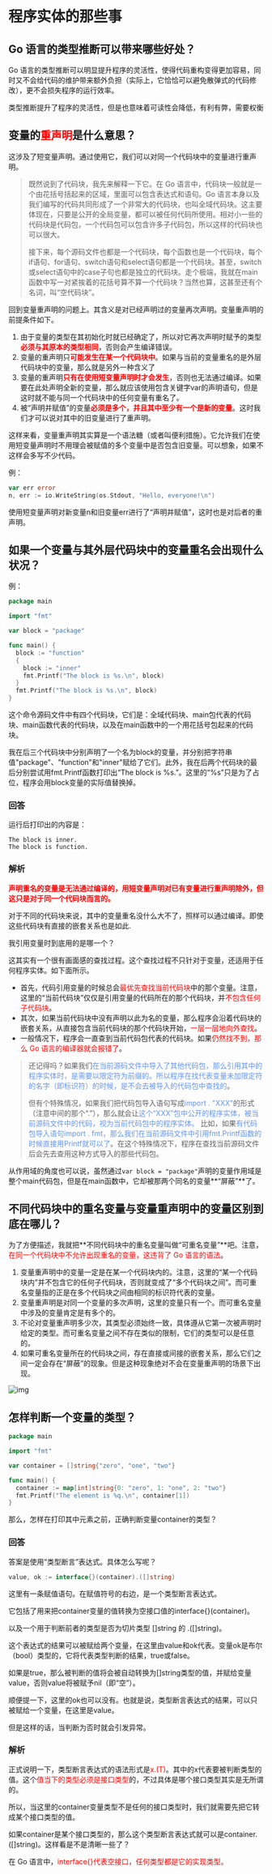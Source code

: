 # 程序实体的那些事

## Go 语言的类型推断可以带来哪些好处？

Go 语言的类型推断可以明显提升程序的灵活性，使得代码重构变得更加容易，同时又不会给代码的维护带来额外负担（实际上，它恰恰可以避免散弹式的代码修改），更不会损失程序的运行效率。

类型推断提升了程序的灵活性，但是也意味着可读性会降低，有利有弊，需要权衡





## 变量的<font color='red'>重声明</font>是什么意思？

这涉及了短变量声明。通过使用它，我们可以对同一个代码块中的变量进行重声明。

> 既然说到了代码块，我先来解释一下它。在 Go 语言中，代码块一般就是一个由花括号括起来的区域，里面可以包含表达式和语句。Go 语言本身以及我们编写的代码共同形成了一个非常大的代码块，也叫全域代码块。这主要体现在，只要是公开的全局变量，都可以被任何代码所使用。相对小一些的代码块是代码包，一个代码包可以包含许多子代码包，所以这样的代码块也可以很大。
>
> 接下来，每个源码文件也都是一个代码块，每个函数也是一个代码块，每个if语句、for语句、switch语句和select语句都是一个代码块。甚至，switch或select语句中的case子句也都是独立的代码块。走个极端，我就在main函数中写一对紧挨着的花括号算不算一个代码块？当然也算，这甚至还有个名词，叫“空代码块”。

回到变量重声明的问题上。其含义是对已经声明过的变量再次声明。变量重声明的前提条件如下。

1. 由于变量的类型在其初始化时就已经确定了，所以对它再次声明时赋予的类型<font color='red'>**必须与其原本的类型相同**</font>，否则会产生编译错误。
2. 变量的重声明只<font color='red'>**可能发生在某一个代码块中**</font>。如果与当前的变量重名的是外层代码块中的变量，那么就是另外一种含义了
3. 变量的重声明<font color='red'>**只有在使用短变量声明时才会发生**</font>，否则也无法通过编译。如果要在此处声明全新的变量，那么就应该使用包含关键字var的声明语句，但是这时就不能与同一个代码块中的任何变量有重名了。
4. 被“声明并赋值”的变量<font color='red'>**必须是多个，并且其中至少有一个是新的变量**</font>。这时我们才可以说对其中的旧变量进行了重声明。

这样来看，变量重声明其实算是一个语法糖（或者叫便利措施）。它允许我们在使用短变量声明时不用理会被赋值的多个变量中是否包含旧变量。可以想象，如果不这样会多写不少代码。



例：

```go
var err error
n, err := io.WriteString(os.Stdout, "Hello, everyone!\n")
```

使用短变量声明对新变量n和旧变量err进行了“声明并赋值”，这时也是对后者的重声明。



## 如果一个变量与其外层代码块中的变量重名会出现什么状况？

例：

```go
package main

import "fmt"

var block = "package"

func main() {
  block := "function"
  {
    block := "inner"
    fmt.Printf("The block is %s.\n", block)
  }
  fmt.Printf("The block is %s.\n", block)
}
```

这个命令源码文件中有四个代码块，它们是：全域代码块、main包代表的代码块、main函数代表的代码块，以及在main函数中的一个用花括号包起来的代码块。



我在后三个代码块中分别声明了一个名为block的变量，并分别把字符串值"package"、"function"和"inner"赋给了它们。此外，我在后两个代码块的最后分别尝试用fmt.Printf函数打印出“The block is %s.”。这里的“%s”只是为了占位，程序会用block变量的实际值替换掉。

### 回答

运行后打印出的内容是：

```shell
The block is inner.
The block is function.
```

### 解析

**<font color='red'>声明重名的变量是无法通过编译的，用短变量声明对已有变量进行重声明除外，但这只是对于同一个代码块而言的。</font>**

对于不同的代码块来说，其中的变量重名没什么大不了，照样可以通过编译。即使这些代码块有直接的嵌套关系也是如此.



我引用变量时到底用的是哪一个？

这其实有一个很有画面感的查找过程。这个查找过程不只针对于变量，还适用于任何程序实体。如下面所示。

- 首先，代码引用变量的时候总会<font color='red'>最优先查找当前代码块</font>中的那个变量。注意，这里的“当前代码块”仅仅是引用变量的代码所在的那个代码块，并<font color='red'>不包含任何子代码块</font>。
- 其次，如果当前代码块中没有声明以此为名的变量，那么程序会沿着代码块的嵌套关系，从直接包含当前代码块的那个代码块开始，<font color='red'>一层一层地向外查找</font>。
- 一般情况下，程序会一直查到当前代码包代表的代码块。如果<font color='red'>仍然找不到，那么 Go 语言的编译器就会报错了</font>。



> 还记得吗？如果我们<font color='cornflowerblue'>在当前源码文件中导入了其他代码包，那么引用其中的程序实体时，是需要以限定符为前缀的。所以程序在找代表变量未加限定符的名字（即标识符）的时候，是不会去被导入的代码包中查找的</font>。
>
> 但有个特殊情况，如果我们把代码包导入语句写成<font color='cornflowerblue'>import . "XXX"</font>的形式（注意中间的那个“.”），那么就会让<font color='cornflowerblue'>这个“XXX”包中公开的程序实体，被当前源码文件中的代码，视为当前代码包中的程序实体。</font> 比如，如果<font color='cornflowerblue'>有代码包导入语句import . fmt，那么我们在当前源码文件中引用fmt.Printf函数的时候直接用Printf就可以了</font>。在这个特殊情况下，程序在查找当前源码文件后会先去查用这种方式导入的那些代码包。



从作用域的角度也可以说，虽然通过`var block = "package"`声明的变量作用域是整个main代码包，但是在main函数中，它却被那两个同名的变量**“屏蔽”**了。



## 不同代码块中的重名变量与变量重声明中的变量区别到底在哪儿？

为了方便描述，我就把**不同代码块中的重名变量叫做“可重名变量”**吧。注意，<font color='red'>在同一个代码块中不允许出现重名的变量，这违背了 Go 语言的语法</font>。

1. 变量重声明中的变量一定是在某一个代码块内的。注意，这里的“某一个代码块内”并不包含它的任何子代码块，否则就变成了“多个代码块之间”。而可重名变量指的正是在多个代码块之间由相同的标识符代表的变量。
2. 变量重声明是对同一个变量的多次声明，这里的变量只有一个。而可重名变量中涉及的变量肯定是有多个的。
3. 不论对变量重声明多少次，其类型必须始终一致，具体遵从它第一次被声明时给定的类型。而可重名变量之间不存在类似的限制，它们的类型可以是任意的。
4. 如果可重名变量所在的代码块之间，存在直接或间接的嵌套关系，那么它们之间一定会存在“屏蔽”的现象。但是这种现象绝对不会在变量重声明的场景下出现。

![img](https://raw.githubusercontent.com/supermanc88/ImageSources/master/5e68210d5639f9e42738f21bd9eb1e89.png)

## 怎样判断一个变量的类型？

```go
package main

import "fmt"

var container = []string{"zero", "one", "two"}

func main() {
  container := map[int]string{0: "zero", 1: "one", 2: "two"}
  fmt.Printf("The element is %q.\n", container[1])
}
```

那么，怎样在打印其中元素之前，正确判断变量container的类型？



### 回答

答案是使用“类型断言”表达式。具体怎么写呢？

```go
value, ok := interface{}(container).([]string)
```

这里有一条赋值语句。在赋值符号的右边，是一个类型断言表达式。

它包括了用来把container变量的值转换为空接口值的interface{}(container)。

以及一个用于判断前者的类型是否为切片类型 []string 的 .([]string)。

这个表达式的结果可以被赋给两个变量，在这里由value和ok代表。变量ok是布尔（bool）类型的，它将代表类型判断的结果，true或false。

如果是true，那么被判断的值将会被自动转换为[]string类型的值，并赋给变量value，否则value将被赋予nil（即“空”）。

顺便提一下，这里的ok也可以没有。也就是说，类型断言表达式的结果，可以只被赋给一个变量，在这里是value。

但是这样的话，当判断为否时就会引发异常。

### 解析

正式说明一下，类型断言表达式的语法形式是<font color='red'>x.(T)</font>。其中的x代表要被判断类型的值。这个<font color='red'>值当下的类型必须是接口类型</font>的，不过具体是哪个接口类型其实是无所谓的。

所以，当这里的container变量类型不是任何的接口类型时，我们就需要先把它转成某个接口类型的值。

如果container是某个接口类型的，那么这个类型断言表达式就可以是container.([]string)。这样看是不是清晰一些了？

在 Go 语言中，<font color='red'>interface{}代表空接口，任何类型都是它的实现类型。</font>